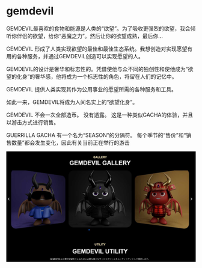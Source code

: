 # gemdevil

GEMDEVIL最喜欢的食物和能源是人类的“欲望”。为了吸收更强烈的欲望，我会倾听你伴侣的欲望，给你“恶魔之力”。然后让你的欲望成熟，最后你...

GEMDEVIL 形成了人类实现欲望的最佳和最佳生态系统。我想创造对实现愿望有用的各种服务，并通过GEMDEVIL创造可以实现愿望的人。

GEMDEVIL的设计是奢华和标志性的。凭借使他与众不同的独创性和使他成为“欲望的化身”的奢华感，他将成为一个标志性的角色，将留在人们的记忆中。

GEMDEVIL 提供人类实现其作为公用事业的愿望所需的各种服务和工具。

如此一来，GEMDEVIL将成为人间名实上的“欲望化身”。

GEMDEVIL 不会一次全部造币。
没有透露。
这是一种类似GACHA的体验，并且以游击方式进行销售。

GUERRILLA GACHA 有一个名为“SEASON”的分隔符。
每个季节的“售价”和“销售数量”都会发生变化，因此有关当前正在举行的游击

![nft](5e72486d-bbec-4239-8e55-2efc0f590e9f_.jpg)
